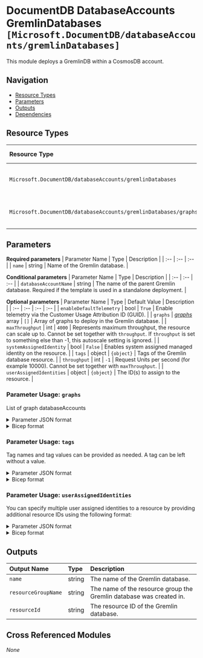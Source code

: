 # DocumentDB DatabaseAccounts GremlinDatabases `[Microsoft.DocumentDB/databaseAccounts/gremlinDatabases]`

This module deploys a GremlinDB within a CosmosDB account.

## Navigation

- [Resource Types](#Resource-Types)
- [Parameters](#Parameters)
- [Outputs](#Outputs)
- [Dependencies](#Dependencies)

## Resource Types

| Resource Type | API Version |
| :-- | :-- |
| `Microsoft.DocumentDB/databaseAccounts/gremlinDatabases` | [2022-02-15-preview](https://docs.microsoft.com/en-us/azure/templates/Microsoft.DocumentDB/2022-02-15-preview/databaseAccounts/gremlinDatabases) |
| `Microsoft.DocumentDB/databaseAccounts/gremlinDatabases/graphs` | [2022-02-15-preview](https://docs.microsoft.com/en-us/azure/templates/Microsoft.DocumentDB/2022-02-15-preview/databaseAccounts/gremlinDatabases/graphs) |

## Parameters

**Required parameters**
| Parameter Name | Type | Description |
| :-- | :-- | :-- |
| `name` | string | Name of the Gremlin database. |

**Conditional parameters**
| Parameter Name | Type | Description |
| :-- | :-- | :-- |
| `databaseAccountName` | string | The name of the parent Gremlin database. Required if the template is used in a standalone deployment. |

**Optional parameters**
| Parameter Name | Type | Default Value | Description |
| :-- | :-- | :-- | :-- |
| `enableDefaultTelemetry` | bool | `True` | Enable telemetry via the Customer Usage Attribution ID (GUID). |
| `graphs` | _[graphs](graphs/readme.md)_ array | `[]` | Array of graphs to deploy in the Gremlin database. |
| `maxThroughput` | int | `4000` | Represents maximum throughput, the resource can scale up to. Cannot be set together with `throughput`. If `throughput` is set to something else than -1, this autoscale setting is ignored. |
| `systemAssignedIdentity` | bool | `False` | Enables system assigned managed identity on the resource. |
| `tags` | object | `{object}` | Tags of the Gremlin database resource. |
| `throughput` | int | `-1` | Request Units per second (for example 10000). Cannot be set together with `maxThroughput`. |
| `userAssignedIdentities` | object | `{object}` | The ID(s) to assign to the resource. |


### Parameter Usage: `graphs`

List of graph databaseAccounts

<details>

<summary>Parameter JSON format</summary>

```json
"graphs": {
  "value": [
    {
      "name": "graph01",
      "automaticIndexing": true,
      "partitionKeyPaths": [
        "/name"
      ]
    },
    {
      "name": "graph02",
      "automaticIndexing": true,
      "partitionKeyPaths": [
        "/name"
      ]
    }
  ]
}
```

</details>

<details>

<summary>Bicep format</summary>

```bicep
graphs: [
  {
    name: 'graph01'
    automaticIndexing: true
    partitionKeyPaths: [
      '/name'
    ]
  }
  {
    name: 'graph02'
    automaticIndexing: true
    partitionKeyPaths: [
      '/name'
    ]
  }
]
```

</details>

### Parameter Usage: `tags`

Tag names and tag values can be provided as needed. A tag can be left without a value.

<details>

<summary>Parameter JSON format</summary>

```json
"tags": {
    "value": {
        "Environment": "Non-Prod",
        "Contact": "test.user@testcompany.com",
        "PurchaseOrder": "1234",
        "CostCenter": "7890",
        "ServiceName": "DeploymentValidation",
        "Role": "DeploymentValidation"
    }
}
```

</details>

<details>

<summary>Bicep format</summary>

```bicep
tags: {
    Environment: 'Non-Prod'
    Contact: 'test.user@testcompany.com'
    PurchaseOrder: '1234'
    CostCenter: '7890'
    ServiceName: 'DeploymentValidation'
    Role: 'DeploymentValidation'
}
```

</details>
<p>

### Parameter Usage: `userAssignedIdentities`

You can specify multiple user assigned identities to a resource by providing additional resource IDs using the following format:

<details>

<summary>Parameter JSON format</summary>

```json
"userAssignedIdentities": {
    "value": {
        "/subscriptions/12345678-1234-1234-1234-123456789012/resourcegroups/validation-rg/providers/Microsoft.ManagedIdentity/userAssignedIdentities/adp-sxx-az-msi-x-001": {},
        "/subscriptions/12345678-1234-1234-1234-123456789012/resourcegroups/validation-rg/providers/Microsoft.ManagedIdentity/userAssignedIdentities/adp-sxx-az-msi-x-002": {}
    }
}
```

</details>

<details>

<summary>Bicep format</summary>

```bicep
userAssignedIdentities: {
    '/subscriptions/12345678-1234-1234-1234-123456789012/resourcegroups/validation-rg/providers/Microsoft.ManagedIdentity/userAssignedIdentities/adp-sxx-az-msi-x-001': {}
    '/subscriptions/12345678-1234-1234-1234-123456789012/resourcegroups/validation-rg/providers/Microsoft.ManagedIdentity/userAssignedIdentities/adp-sxx-az-msi-x-002': {}
}
```

</details>
<p>

## Outputs

| Output Name | Type | Description |
| :-- | :-- | :-- |
| `name` | string | The name of the Gremlin database. |
| `resourceGroupName` | string | The name of the resource group the Gremlin database was created in. |
| `resourceId` | string | The resource ID of the Gremlin database. |

## Cross Referenced Modules

_None_
